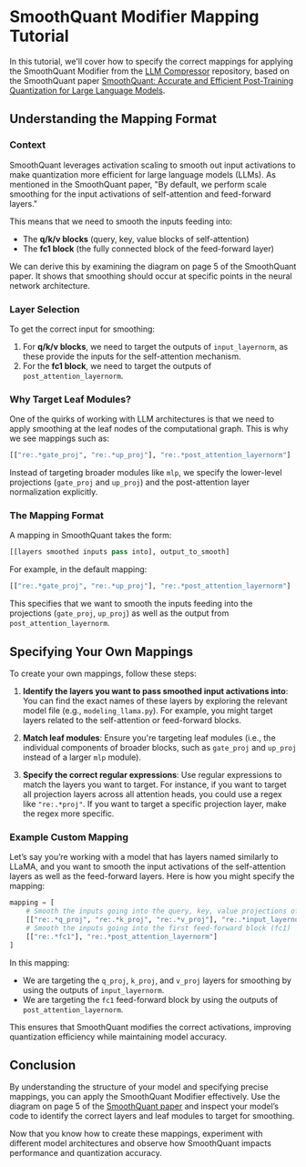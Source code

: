 # SmoothQuant Modifier Mapping Tutorial

In this tutorial, we'll cover how to specify the correct mappings for applying the SmoothQuant Modifier from the [LLM Compressor](https://github.com/vllm-project/llm-compressor) repository, based on the SmoothQuant paper [SmoothQuant: Accurate and Efficient Post-Training Quantization for Large Language Models](https://arxiv.org/abs/2211.10438).

## Understanding the Mapping Format

### Context
SmoothQuant leverages activation scaling to smooth out input activations to make quantization more efficient for large language models (LLMs). As mentioned in the SmoothQuant paper, "By default, we perform scale smoothing for the input activations of self-attention and feed-forward layers."

This means that we need to smooth the inputs feeding into:
- The **q/k/v blocks** (query, key, value blocks of self-attention)
- The **fc1 block** (the fully connected block of the feed-forward layer)

We can derive this by examining the diagram on page 5 of the SmoothQuant paper. It shows that smoothing should occur at specific points in the neural network architecture.

### Layer Selection

To get the correct input for smoothing:
1. For **q/k/v blocks**, we need to target the outputs of `input_layernorm`, as these provide the inputs for the self-attention mechanism.
2. For the **fc1 block**, we need to target the outputs of `post_attention_layernorm`.

### Why Target Leaf Modules?

One of the quirks of working with LLM architectures is that we need to apply smoothing at the leaf nodes of the computational graph. This is why we see mappings such as:

```python
[["re:.*gate_proj", "re:.*up_proj"], "re:.*post_attention_layernorm"]
```

Instead of targeting broader modules like `mlp`, we specify the lower-level projections (`gate_proj` and `up_proj`) and the post-attention layer normalization explicitly.

### The Mapping Format

A mapping in SmoothQuant takes the form:

```python
[[layers smoothed inputs pass into], output_to_smooth]
```

For example, in the default mapping:
```python
[["re:.*gate_proj", "re:.*up_proj"], "re:.*post_attention_layernorm"]
```
This specifies that we want to smooth the inputs feeding into the projections (`gate_proj`, `up_proj`) as well as the output from `post_attention_layernorm`.

## Specifying Your Own Mappings

To create your own mappings, follow these steps:

1. **Identify the layers you want to pass smoothed input activations into**:
   You can find the exact names of these layers by exploring the relevant model file (e.g., `modeling_llama.py`). For example, you might target layers related to the self-attention or feed-forward blocks.

2. **Match leaf modules**:
   Ensure you're targeting leaf modules (i.e., the individual components of broader blocks, such as `gate_proj` and `up_proj` instead of a larger `mlp` module).

3. **Specify the correct regular expressions**:
   Use regular expressions to match the layers you want to target. For instance, if you want to target all projection layers across all attention heads, you could use a regex like `"re:.*proj"`. If you want to target a specific projection layer, make the regex more specific.

### Example Custom Mapping

Let’s say you’re working with a model that has layers named similarly to LLaMA, and you want to smooth the input activations of the self-attention layers as well as the feed-forward layers. Here is how you might specify the mapping:

```python
mapping = [
    # Smooth the inputs going into the query, key, value projections of self-attention
    [["re:.*q_proj", "re:.*k_proj", "re:.*v_proj"], "re:.*input_layernorm"],
    # Smooth the inputs going into the first feed-forward block (fc1)
    [["re:.*fc1"], "re:.*post_attention_layernorm"]
]
```

In this mapping:
- We are targeting the `q_proj`, `k_proj`, and `v_proj` layers for smoothing by using the outputs of `input_layernorm`.
- We are targeting the `fc1` feed-forward block by using the outputs of `post_attention_layernorm`.

This ensures that SmoothQuant modifies the correct activations, improving quantization efficiency while maintaining model accuracy.

## Conclusion

By understanding the structure of your model and specifying precise mappings, you can apply the SmoothQuant Modifier effectively. Use the diagram on page 5 of the [SmoothQuant paper](https://arxiv.org/pdf/2211.10438) and inspect your model’s code to identify the correct layers and leaf modules to target for smoothing.

Now that you know how to create these mappings, experiment with different model architectures and observe how SmoothQuant impacts performance and quantization accuracy.